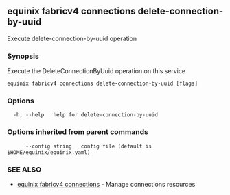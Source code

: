 ## equinix fabricv4 connections delete-connection-by-uuid

Execute delete-connection-by-uuid operation

### Synopsis

Execute the DeleteConnectionByUuid operation on this service

```
equinix fabricv4 connections delete-connection-by-uuid [flags]
```

### Options

```
  -h, --help   help for delete-connection-by-uuid
```

### Options inherited from parent commands

```
      --config string   config file (default is $HOME/equinix/equinix.yaml)
```

### SEE ALSO

* [equinix fabricv4 connections](equinix_fabricv4_connections.md)	 - Manage connections resources

